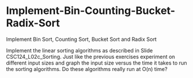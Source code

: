 # Implement-Bin-Counting-Bucket-Radix-Sort
Implement Bin Sort, Counting Sort, Bucket Sort and Radix Sort

Implement the linear sorting algorithms as described in Slide CSC124_L02c_Sorting.  Just like the previous exercises experiment on different input sizes and graph the input size versus the time it takes to run the sorting algorithms. Do these algorithms really run at O(n) time?